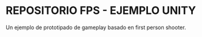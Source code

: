 # REPOSITORIO FPS - EJEMPLO UNITY

Un ejemplo de prototipado de gameplay basado en first person shooter.



